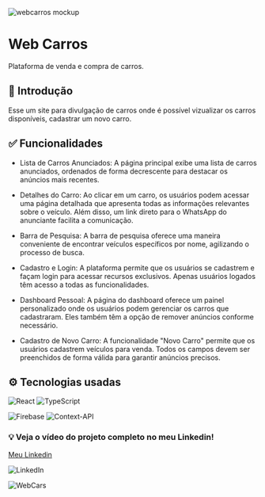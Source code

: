 
![webcarros mockup](https://github.com/Dhriel/carrosweb/assets/92495012/bfe8bfcc-e11e-4a96-821f-50de4618e82d)

# Web Carros
Plataforma de venda e compra de carros.

## 📌 Introdução
Esse um site para divulgação de carros onde é possível vizualizar os carros disponíveis, cadastrar um novo carro.

## ✅ Funcionalidades
- Lista de Carros Anunciados: A página principal exibe uma lista de carros anunciados, ordenados de forma decrescente para destacar os anúncios mais recentes.

- Detalhes do Carro: Ao clicar em um carro, os usuários podem acessar uma página detalhada que apresenta todas as informações relevantes sobre o veículo. Além disso, um link direto para o WhatsApp do anunciante facilita a comunicação.

- Barra de Pesquisa: A barra de pesquisa oferece uma maneira conveniente de encontrar veículos específicos por nome, agilizando o processo de busca.

- Cadastro e Login: A plataforma permite que os usuários se cadastrem e façam login para acessar recursos exclusivos. Apenas usuários logados têm acesso a todas as funcionalidades.

- Dashboard Pessoal: A página do dashboard oferece um painel personalizado onde os usuários podem gerenciar os carros que cadastraram. Eles também têm a opção de remover anúncios conforme necessário.

- Cadastro de Novo Carro: A funcionalidade "Novo Carro" permite que os usuários cadastrem veículos para venda. Todos os campos devem ser preenchidos de forma válida para garantir anúncios precisos.

## ⚙️ Tecnologias usadas

![React](https://img.shields.io/badge/react-%2320232a.svg?style=for-the-badge&logo=react&logoColor=%2361DAFB) ![TypeScript](https://img.shields.io/badge/typescript-%23007ACC.svg?style=for-the-badge&logo=typescript&logoColor=white)

![Firebase](https://img.shields.io/badge/Firebase-039BE5?style=for-the-badge&logo=Firebase&logoColor=white) ![Context-API](https://img.shields.io/badge/Context--Api-000000?style=for-the-badge&logo=react)


### 💡 Veja o vídeo do projeto completo no meu Linkedin! 
[Meu Linkedin](https://www.linkedin.com/in/adrielrochadev/)

![LinkedIn](https://img.shields.io/badge/linkedin-%230077B5.svg?style=for-the-badge&logo=linkedin&logoColor=white)


![WebCars](https://github.com/Dhriel/carrosweb/assets/92495012/5cc0b746-8698-4f38-8f95-86ca96bf37ae)





